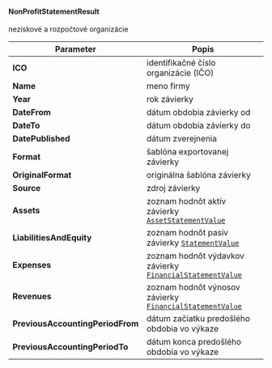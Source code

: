 #### NonProfitStatementResult
neziskové a rozpočtové organizácie

| Parameter | Popis |
| ----------- | ----------- |
| **ICO** | identifikačné číslo organizácie (IČO) |
| **Name** | meno firmy |
| **Year** | rok závierky |
| **DateFrom** | dátum obdobia závierky od |
| **DateTo** | dátum obdobia závierky do |
| **DatePublished** | dátum zverejnenia |
| **Format** | šablóna exportovanej závierky |
| **OriginalFormat** | originálna šablóna závierky |
| **Source** | zdroj závierky |
| **Assets** | zoznam hodnôt aktív závierky [`AssetStatementValue`](#AssetStatementValue) |
| **LiabilitiesAndEquity** | zoznam hodnôt pasív závierky  [`StatementValue`](#StatementValue) |
| **Expenses** | zoznam hodnôt výdavkov závierky [`FinancialStatementValue`](#FinancialStatementValue) |
| **Revenues** | zoznam hodnôt výnosov závierky [`FinancialStatementValue`](#FinancialStatementValue) |
| **PreviousAccountingPeriodFrom** | dátum začiatku predošlého obdobia vo výkaze |
| **PreviousAccountingPeriodTo** | dátum konca predošlého obdobia vo výkaze |